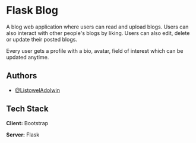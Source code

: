 
# Flask Blog

A blog web application where users can read and upload blogs. Users can also interact with other people's blogs by liking. Users can also edit, delete or update their posted blogs.

Every user gets a profile with a bio, avatar, field of interest which can be updated anytime.

## Authors

- [@ListowelAdolwin](https://www.github.com/ListowelAdolwin)


## Tech Stack

**Client:** Bootstrap

**Server:** Flask

